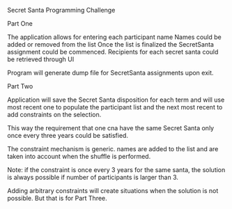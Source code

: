 Secret Santa Programming Challenge

Part One

The application allows for entering each participant name
Names could be added or removed from the list
Once the list is finalized the SecretSanta assignment could be commenced.
Recipients for each secret santa could be retrieved through UI

Program will generate dump file for SecretSanta assignments upon exit.

Part Two

Application will save the Secret Santa disposition for each term
and will use most recent one to populate the participant list
and the next most recent to add constraints on the selection.

This way the requirement that one cna have the same Secret Santa 
only once every three years could be satisfied.

The constraint mechanism is generic. names are added to the list 
and are taken into account when the shuffle is performed.

Note: if the constraint is once every 3 years for the same santa, 
the solution is always possible if number of participants is larger than 3.

Adding arbitrary constraints will create situations when the solution 
is not possible. But that is for Part Three.
  